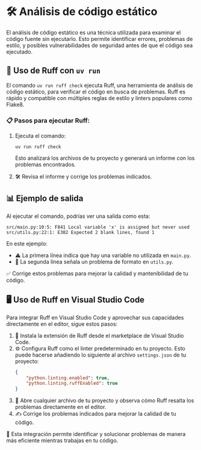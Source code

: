 # 🛠️ Análisis de código estático

El análisis de código estático es una técnica utilizada para examinar el código fuente sin ejecutarlo. Esto permite identificar errores, problemas de estilo, y posibles vulnerabilidades de seguridad antes de que el código sea ejecutado.

## 🚀 Uso de Ruff con `uv run`

El comando `uv run ruff check` ejecuta Ruff, una herramienta de análisis de código estático, para verificar el código en busca de problemas. Ruff es rápido y compatible con múltiples reglas de estilo y linters populares como Flake8.

### 📋 Pasos para ejecutar Ruff:

1. Ejecuta el comando:
   ```
   uv run ruff check
   ```
   Esto analizará los archivos de tu proyecto y generará un informe con los problemas encontrados.

2. 🛠️ Revisa el informe y corrige los problemas indicados.

## 📊 Ejemplo de salida

Al ejecutar el comando, podrías ver una salida como esta:

```
src/main.py:10:5: F841 Local variable 'x' is assigned but never used
src/utils.py:22:1: E302 Expected 2 blank lines, found 1
```

En este ejemplo:

- ⚠️ La primera línea indica que hay una variable no utilizada en `main.py`.
- 📝 La segunda línea señala un problema de formato en `utils.py`.

✅ Corrige estos problemas para mejorar la calidad y mantenibilidad de tu código.

## 🖥️ Uso de Ruff en Visual Studio Code

Para integrar Ruff en Visual Studio Code y aprovechar sus capacidades directamente en el editor, sigue estos pasos:

1. 🛒 Instala la extensión de Ruff desde el marketplace de Visual Studio Code.
2. ⚙️ Configura Ruff como el linter predeterminado en tu proyecto. Esto puede hacerse añadiendo lo siguiente al archivo `settings.json` de tu proyecto:
   ```json
   {
       "python.linting.enabled": true,
       "python.linting.ruffEnabled": true
   }
   ```
3. 📂 Abre cualquier archivo de tu proyecto y observa cómo Ruff resalta los problemas directamente en el editor.
4. ✍️ Corrige los problemas indicados para mejorar la calidad de tu código.

🎯 Esta integración permite identificar y solucionar problemas de manera más eficiente mientras trabajas en tu código.

